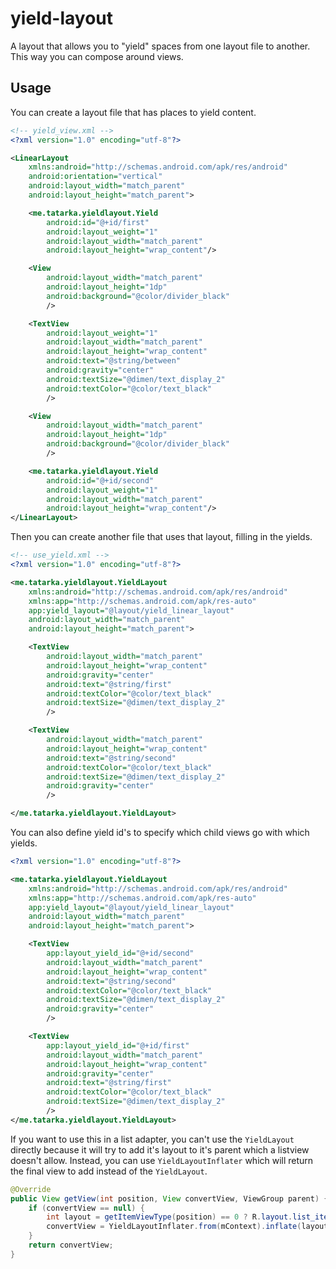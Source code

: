 yield-layout
============

A layout that allows you to "yield" spaces from one layout file to another. This way you can compose around views.

## Usage

You can create a layout file that has places to yield content.

```xml
<!-- yield_view.xml -->
<?xml version="1.0" encoding="utf-8"?>

<LinearLayout
    xmlns:android="http://schemas.android.com/apk/res/android"
    android:orientation="vertical"
    android:layout_width="match_parent"
    android:layout_height="match_parent">

    <me.tatarka.yieldlayout.Yield
        android:id="@+id/first"
        android:layout_weight="1"
        android:layout_width="match_parent"
        android:layout_height="wrap_content"/>

    <View
        android:layout_width="match_parent"
        android:layout_height="1dp"
        android:background="@color/divider_black"
        />

    <TextView
        android:layout_weight="1"
        android:layout_width="match_parent"
        android:layout_height="wrap_content"
        android:text="@string/between"
        android:gravity="center"
        android:textSize="@dimen/text_display_2"
        android:textColor="@color/text_black"
        />

    <View
        android:layout_width="match_parent"
        android:layout_height="1dp"
        android:background="@color/divider_black"
        />

    <me.tatarka.yieldlayout.Yield
        android:id="@+id/second"
        android:layout_weight="1"
        android:layout_width="match_parent"
        android:layout_height="wrap_content"/>
</LinearLayout>
```

Then you can create another file that uses that layout, filling in the yields.

```xml
<!-- use_yield.xml -->
<?xml version="1.0" encoding="utf-8"?>

<me.tatarka.yieldlayout.YieldLayout
    xmlns:android="http://schemas.android.com/apk/res/android"
    xmlns:app="http://schemas.android.com/apk/res-auto"
    app:yield_layout="@layout/yield_linear_layout"
    android:layout_width="match_parent"
    android:layout_height="match_parent">

    <TextView
        android:layout_width="match_parent"
        android:layout_height="wrap_content"
        android:gravity="center"
        android:text="@string/first"
        android:textColor="@color/text_black"
        android:textSize="@dimen/text_display_2"
        />

    <TextView
        android:layout_width="match_parent"
        android:layout_height="wrap_content"
        android:text="@string/second"
        android:textColor="@color/text_black"
        android:textSize="@dimen/text_display_2"
        android:gravity="center"
        />

</me.tatarka.yieldlayout.YieldLayout>
```

You can also define yield id's to specify which child views go with which yields.

```xml
<?xml version="1.0" encoding="utf-8"?>

<me.tatarka.yieldlayout.YieldLayout
    xmlns:android="http://schemas.android.com/apk/res/android"
    xmlns:app="http://schemas.android.com/apk/res-auto"
    app:yield_layout="@layout/yield_linear_layout"
    android:layout_width="match_parent"
    android:layout_height="match_parent">

    <TextView
        app:layout_yield_id="@+id/second"
        android:layout_width="match_parent"
        android:layout_height="wrap_content"
        android:text="@string/second"
        android:textColor="@color/text_black"
        android:textSize="@dimen/text_display_2"
        android:gravity="center"
        />

    <TextView
        app:layout_yield_id="@+id/first"
        android:layout_width="match_parent"
        android:layout_height="wrap_content"
        android:gravity="center"
        android:text="@string/first"
        android:textColor="@color/text_black"
        android:textSize="@dimen/text_display_2"
        />
</me.tatarka.yieldlayout.YieldLayout>

```

If you want to use this in a list adapter, you can't use the `YieldLayout` directly because it will try to add it's layout to it's parent which a listview doesn't allow. Instead, you can use `YieldLayoutInflater` which will return the final view to add instead of the `YieldLayout`.

```java
@Override
public View getView(int position, View convertView, ViewGroup parent) {
    if (convertView == null) {
        int layout = getItemViewType(position) == 0 ? R.layout.list_item_1 : R.layout.list_item_2;  
        convertView = YieldLayoutInflater.from(mContext).inflate(layout, parent, false);
    }
    return convertView;
}
```
